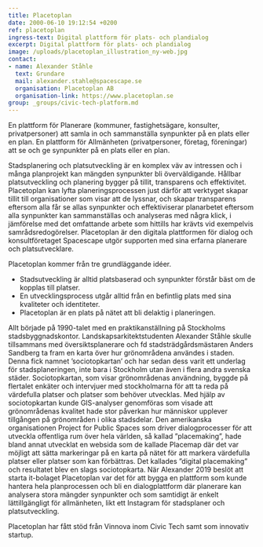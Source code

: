 ```yaml
---
title: Placetoplan
date: 2000-06-10 19:12:54 +0200
ref: placetoplan
ingress-text: Digital plattform för plats- och plandialog
excerpt: Digital plattform för plats- och plandialog
image: /uploads/placetoplan_illustration_ny-web.jpg
contact:
- name: Alexander Ståhle
  text: Grundare
  mail: alexander.stahle@spacescape.se
  organisation: Placetoplan AB
  organisation-link: https://www.placetoplan.se
group: _groups/civic-tech-platform.md
---
```


En plattform för Planerare (kommuner, fastighetsägare, konsulter, privatpersoner) att samla in och sammanställa synpunkter på en plats eller en plan. En plattform för Allmänheten (privatpersoner, företag, föreningar) att se och ge synpunkter på en plats eller en plan.

Stadsplanering och platsutveckling är en komplex väv av intressen och i många planprojekt kan mängden synpunkter bli överväldigande. Hållbar platsutveckling och planering bygger på tillit, transparens och effektivitet. Placetoplan kan lyfta planeringsprocessen just därför att verktyget skapar tillit till organisationer som visar att de lyssnar, och skapar transparens eftersom alla får se allas synpunkter och effektiviserar planarbetet eftersom alla synpunkter kan sammanställas och analyseras med några klick, i jämförelse med det omfattande arbete som hittills har krävts vid exempelvis samrådsredogörelser. Placetoplan är den digitala plattformen för dialog och konsultföretaget Spacescape utgör supporten med sina erfarna planerare och platsutvecklare.

Placetoplan kommer från tre grundläggande idéer.

* Stadsutveckling är alltid platsbaserad och synpunkter förstår bäst om de kopplas till platser.
* En utvecklingsprocess utgår alltid från en befintlig plats med sina kvaliteter och identiteter.
* Placetoplan är en plats på nätet att bli delaktig i planeringen.

Allt började på 1990-talet med en praktikanställning på Stockholms stadsbyggnadskontor. Landskapsarkitektstudenten Alexander Ståhle skulle tillsammans med översiktsplanerare och fd stadsträdgårdsmästaren Anders Sandberg ta fram en karta över hur grönområdena användes i staden. Denna fick namnet ’sociotopkartan’ och har sedan dess varit ett underlag för stadsplaneringen, inte bara i Stockholm utan även i flera andra svenska städer. Sociotopkartan, som visar grönområdenas användning, byggde på flertalet enkäter och intervjuer med stockholmarna för att ta reda på värdefulla platser och platser som behöver utvecklas. Med hjälp av sociotopkartan kunde GIS-analyser genomföras som visade att grönområdenas kvalitet hade stor påverkan hur människor upplever tillgången på grönområden i olika stadsdelar. Den amerikanska organisationen Project for Public Spaces som driver dialogprocesser för att utveckla offentliga rum över hela världen, så kallad ”placemaking”, hade bland annat utvecklat en websida som de kallade Placemap där det var möjligt att sätta markeringar på en karta på nätet för att markera värdefulla platser eller platser som kan förbättras. Det kallades ”digital placemaking” och resultatet blev en slags sociotopkarta. När Alexander 2019 beslöt att starta it-bolaget Placetoplan var det för att bygga en plattform som kunde hantera hela planprocessen och bli en dialogplattform där planerare kan analysera stora mängder synpunkter och som samtidigt är enkelt lättillgängligt för allmänheten, likt ett Instagram för stadsplaner och platsutveckling.

Placetoplan har fått stöd från Vinnova inom Civic Tech samt som innovativ startup.
